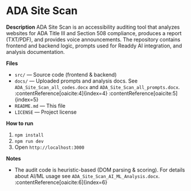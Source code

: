 # ADA Site Scan

**Description**
ADA Site Scan is an accessibility auditing tool that analyzes websites for ADA Title III and Section 508 compliance, produces a report (TXT/PDF), and provides voice announcements. The repository contains frontend and backend logic, prompts used for Readdy AI integration, and analysis documentation.

**Files**
- `src/` — Source code (frontend & backend)
- `docs/` — Uploaded prompts and analysis docs. See `ADA_Site_Scan_all_codes.docx` and `ADA_Site_Scan_all_prompts.docx`. :contentReference[oaicite:4]{index=4} :contentReference[oaicite:5]{index=5}
- `README.md` — This file
- `LICENSE` — Project license

**How to run**
1. `npm install`
2. `npm run dev`
3. Open `http://localhost:3000`

**Notes**
- The audit code is heuristic-based (DOM parsing & scoring). For details about AI/ML usage see `ADA_Site_Scan_AI_ML_Analysis.docx`. :contentReference[oaicite:6]{index=6}
